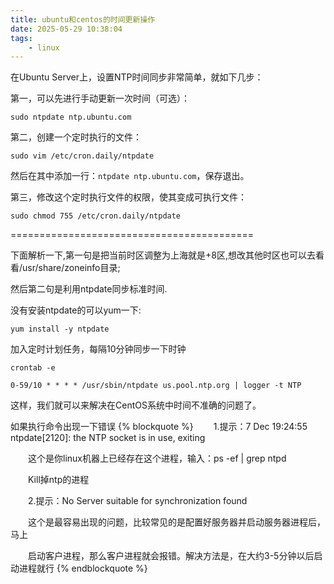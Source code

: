 ```yaml
---
title: ubuntu和centos的时间更新操作
date: 2025-05-29 10:38:04
tags:
	- linux
---
```


在Ubuntu Server上，设置NTP时间同步非常简单，就如下几步：

第一，可以先进行手动更新一次时间（可选）：

`sudo ntpdate ntp.ubuntu.com`

第二，创建一个定时执行的文件：

`sudo vim /etc/cron.daily/ntpdate`

然后在其中添加一行：`ntpdate ntp.ubuntu.com`，保存退出。

第三，修改这个定时执行文件的权限，使其变成可执行文件：

`sudo chmod 755 /etc/cron.daily/ntpdate`

==========================================

下面解析一下,第一句是把当前时区调整为上海就是+8区,想改其他时区也可以去看看/usr/share/zoneinfo目录;

然后第二句是利用ntpdate同步标准时间.

没有安装ntpdate的可以yum一下:

`yum install -y ntpdate`

加入定时计划任务，每隔10分钟同步一下时钟

`crontab -e`

`0-59/10 * * * * /usr/sbin/ntpdate us.pool.ntp.org | logger -t NTP`

这样，我们就可以来解决在CentOS系统中时间不准确的问题了。

 
如果执行命令出现一下错误
{% blockquote %}
　　1.提示：7 Dec 19:24:55 ntpdate[2120]: the NTP socket is in use, exiting

　　这个是你linux机器上已经存在这个进程，输入：ps -ef | grep ntpd

　　Kill掉ntp的进程

　　2.提示：No Server suitable for synchronization found

　　这个是最容易出现的问题，比较常见的是配置好服务器并启动服务器进程后，马上

　　启动客户进程，那么客户进程就会报错。解决方法是，在大约3-5分钟以后启动进程就行
{% endblockquote %}
